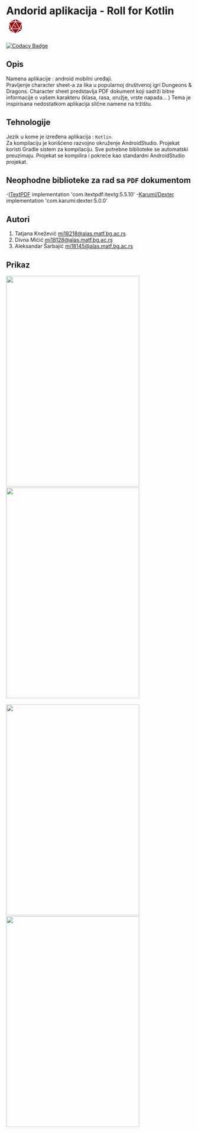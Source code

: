 # Andorid aplikacija - Roll for Kotlin  <img src= "https://github.com/matf-pp/2021_Roll-for-Kotlin/blob/main/app/src/main/res/drawable/roll_for_kotlin.png" width = "50" height = "50" align = "top" >

[![Codacy Badge](https://api.codacy.com/project/badge/Grade/f4db65160286478fa3c3e738f97947b9)](https://app.codacy.com/gh/matf-pp/2021_Roll-for-Kotlin?utm_source=github.com&utm_medium=referral&utm_content=matf-pp/2021_Roll-for-Kotlin&utm_campaign=Badge_Grade_Settings)

## Opis

Namena aplikacije : android mobilni uređaji.  
Pravljenje character sheet-a za lika u popularnoj društvenoj igri Dungeons & Dragons. 
Character sheet predstavlja PDF dokument koji sadrži bitne informacije o vašem karakteru (klasa, rasa, oružje, vrste napada... )
Tema je inspirisana nedostatkom aplikacija slične namene na tržištu.
 
## Tehnologije

Jezik u kome je izređena aplikacija : `Kotlin`.  
Za kompilaciju je korišćeno razvojno okruženje AndroidStudio. Projekat koristi Gradle sistem za kompilaciju. Sve potrebne biblioteke se automatski preuzimaju. Projekat se kompilira i pokreće kao standardni AndroidStudio projekat.

## Neophodne biblioteke za rad sa `PDF` dokumentom

-[ITextPDF](https://github.com/itext/itextpdf)      implementation 'com.itextpdf:itextg:5.5.10'
-[Karumi/Dexter](https://github.com/Karumi/Dexter)  implementation 'com.karumi:dexter:5.0.0'

## Autori

1.  Tatjana Knežević    mi18218@alas.matf.bg.ac.rs
2.  Divna Mićić 	       mi18128@alas.matf.bg.ac.rs
3.  Aleksandar Šarbajić mi18145@alas.matf.bg.ac.rs

## Prikaz

<img src = "https://user-images.githubusercontent.com/57417394/116265386-5e4f3f80-a77b-11eb-80ba-4da914cc3a39.png" width = "360" height = "570" > <img src = "https://user-images.githubusercontent.com/57417394/116265402-61e2c680-a77b-11eb-80ff-530f5d943123.png" width = "360" height = "570" >

<img src = "https://user-images.githubusercontent.com/57417394/116265407-6313f380-a77b-11eb-839d-dd11f7cb96a7.png" width = "360" height = "570" > <img src = "https://user-images.githubusercontent.com/57417394/116265408-64452080-a77b-11eb-9ad3-f3b86be46dbc.png" width = "360" height = "570" >
